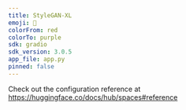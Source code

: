 ```yaml
---
title: StyleGAN-XL
emoji: 🏃
colorFrom: red
colorTo: purple
sdk: gradio
sdk_version: 3.0.5
app_file: app.py
pinned: false
---
```


Check out the configuration reference at https://huggingface.co/docs/hub/spaces#reference
